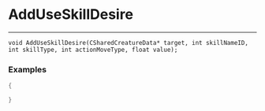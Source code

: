 # AddUseSkillDesire
---
```
void AddUseSkillDesire(CSharedCreatureData* target, int skillNameID, int skillType, int actionMoveType, float value);
```

### Examples
```cpp - C++
{

}
```
